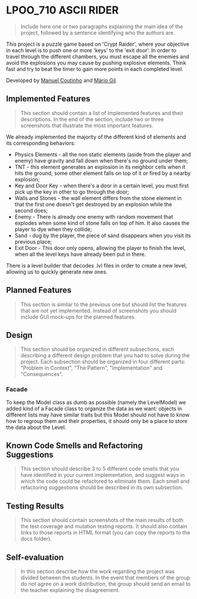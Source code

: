  # LPOO_710 ASCII RIDER

> Include here one or two paragraphs explaining the main idea of the project, followed by a sentence identifying who the authors are.  

This project is a puzzle game based on 'Crypt Raider', where your objective in each level is to push one or more 'keys' to the 'exit door'. In order to travel through the different chambers, you must escape all the enemies and avoid the explosions you may cause by pushing explosive elements.
 Think fast and try to beat the timer to gain more points in each completed level.

 Developed by [Manuel Coutinho](https://github.com/ManelCoutinho "ManelCoutinho") and [Mário Gil](https://github.com/GambuzX "GambuzX").

## Implemented Features

> This section should contain a list of implemented features and their descriptions. In the end of the section, include two or three screenshots that illustrate the most important features.

We already implemented the majority of the different kind of elements and its corresponding behaviors:

 - Physics Elements - all the non static elements (aside from the player and enemy) have gravity and fall down when there's no ground under them;
 - TNT - this element generates an explosion in its neighbor cells when it hits the ground, some other element falls on top of it or fired by a nearby explosion; 
 - Key and Door Key - when there's a door in a certain level, you must first pick up the key in other to go through the door;
 - Walls and Stones - the wall element differs from the stone element in that the first one doesn't get destroyed by an explosion while the second does;
 - Enemy - There is already one enemy with random movement that explodes when some kind of stone falls on top of him. It also causes the player to dye when they collide;
 - Sand  - dug by the player, the piece of sand disappears when you visit its previous place; 
 - Exit Door - This door only opens, allowing the player to finish the level, when all the level keys have already been put in there.

There is a level builder that decodes .lvl files in order to create a new level, allowing us to quickly generate new ones.

## Planned Features

> This section is similar to the previous one but should list the features that are not yet implemented. Instead of screenshots you should include GUI mock-ups for the planned features.

## Design

> This section should be organized in different subsections, each describing a different design problem that you had to solve during the project. Each subsection should be organized in four different parts: "Problem in Context", "The Pattern", "Implementation" and "Consequences".

### Facade
To keep the Model class as dumb as possible (namely the LevelModel) we added kind of a Facade class to organize the data as we want: objects in different lists may have similar traits but this Model should not have to know how to regroup them and their properties, it should only be a place to store the data about the Level. 

## Known Code Smells and Refactoring Suggestions

> This section should describe 3 to 5 different code smells that you have identified in your current implementation, and suggest ways in which the code could be refactored to eliminate them. Each smell and refactoring suggestions should be described in its own subsection.

## Testing Results

> This section should contain screenshots of the main results of both the test coverage and mutation testing reports. It should also contain links to those reports in HTML format (you can copy the reports to the docs folder).

## Self-evaluation

> In this section describe how the work regarding the project was divided between the students. In the event that members of the group do not agree on a work distribution, the group should send an email to the teacher explaining the disagreement.
